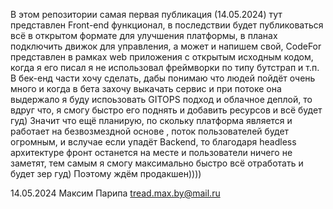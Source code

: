 В этом репозитории самая первая публикация (14.05.2024) тут представлен Front-end функционал, в последствии будет публиковаться всё в открытом формате для улучшения платформы, в планах подключить движок для управления, а может и напишем свой, 
CodeFor представлен в рамках web приложения с открытым исходным кодом, когда я его писал я не использовал фреймворки по типу бутстрап и т.п. В бек-енд части хочу сделать, дабы понимаю что людей пойдёт очень много и когда в бета захочу выкачать сервис и при потоке она выдержало я буду испоьзовать
GITOPS подход и облачное деплой, то вдруг что, я смогу быстро его поднять и добавить ресурсов и всё будет гуд) Значит что ещё планирую, по скольку платформа является и работает на безвозмездной основе , поток пользователей будет огромным, и вслучае если упадёт Backend, то благодаря headless архитектуре фронт останется на месте и пользователи ничего не заметят, 
тем самым я смогу максимально быстро всё отработать и будет зер гуд) Поэтому ждём продакшен)))) 

14.05.2024 Максим Парипа 
tread.max.by@mail.ru
